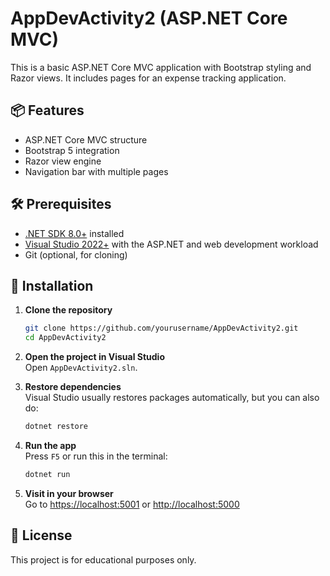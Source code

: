 ﻿# AppDevActivity2 (ASP.NET Core MVC)

This is a basic ASP.NET Core MVC application with Bootstrap styling and Razor views. It includes pages for an expense tracking application.

## 📦 Features

- ASP.NET Core MVC structure
- Bootstrap 5 integration
- Razor view engine
- Navigation bar with multiple pages

## 🛠️ Prerequisites

- [.NET SDK 8.0+](https://dotnet.microsoft.com/en-us/download) installed
- [Visual Studio 2022+](https://visualstudio.microsoft.com/) with the ASP.NET and web development workload
- Git (optional, for cloning)

## 🚀 Installation

1. **Clone the repository**  
   ```bash
   git clone https://github.com/yourusername/AppDevActivity2.git
   cd AppDevActivity2
   ```

2. **Open the project in Visual Studio**  
   Open `AppDevActivity2.sln`.

3. **Restore dependencies**  
   Visual Studio usually restores packages automatically, but you can also do:
   ```bash
   dotnet restore
   ```

4. **Run the app**  
   Press `F5` or run this in the terminal:
   ```bash
   dotnet run
   ```

5. **Visit in your browser**  
   Go to [https://localhost:5001](https://localhost:5001) or [http://localhost:5000](http://localhost:5000)

## 📄 License

This project is for educational purposes only.
